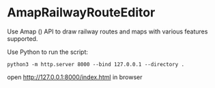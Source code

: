 # AmapRailwayRouteEditor
Use Amap () API to draw railway routes and maps with various features supported. 



Use Python to run the script: 
```
python3 -m http.server 8000 --bind 127.0.0.1 --directory .
```
open http://127.0.0.1:8000/index.html in browser
